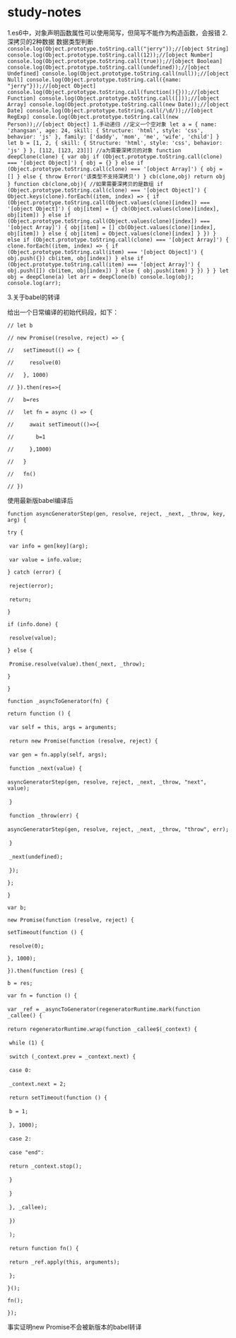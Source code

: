 # study-notes
1.es6中，对象声明函数属性可以使用简写，但简写不能作为构造函数，会报错
2.深拷贝的2种数据
数据类型判断
`
console.log(Object.prototype.toString.call("jerry"));//[object String]
console.log(Object.prototype.toString.call(12));//[object Number]
console.log(Object.prototype.toString.call(true));//[object Boolean]
console.log(Object.prototype.toString.call(undefined));//[object Undefined]
console.log(Object.prototype.toString.call(null));//[object Null]
console.log(Object.prototype.toString.call({name: "jerry"}));//[object Object]
console.log(Object.prototype.toString.call(function(){}));//[object Function]
console.log(Object.prototype.toString.call([]));//[object Array]
console.log(Object.prototype.toString.call(new Date));//[object Date]
console.log(Object.prototype.toString.call(/\d/));//[object RegExp]
console.log(Object.prototype.toString.call(new Person));//[object Object]
  1.手动递归
   //定义一个空对象
    let a = {
        name: 'zhangsan',
        age: 24,
        skill: {
            Structure: 'html',
            style: 'css',
            behavior: 'js'
        },
        family: ['daddy', 'mom', 'me', 'wife', 'child']
    }
    let b = [1, 2, {
        skill: {
            Structure: 'html',
            style: 'css',
            behavior: 'js'
        }
    }, [112, [123, 23]]]
    //a为需要深拷贝的对象
    function deepClone(clone) {
        var obj
        if (Object.prototype.toString.call(clone) === '[object Object]') {
            obj = {}
        } else if (Object.prototype.toString.call(clone) === '[object Array]') {
            obj = []
        } else {
            throw Error('该类型不支持深拷贝')
        }
        cb(clone,obj)
        return obj
    }
    function cb(clone,obj){
        //如果需要深拷贝的是数组
        if (Object.prototype.toString.call(clone) === '[object Object]') {
            Object.keys(clone).forEach((item, index) => {
                if (Object.prototype.toString.call(Object.values(clone)[index]) === '[object Object]') {
                    obj[item] = {}
                    cb(Object.values(clone)[index], obj[item])
                } else if (Object.prototype.toString.call(Object.values(clone)[index]) === '[object Array]') {
                    obj[item] = []
                    cb(Object.values(clone)[index], obj[item])
                } else {
                    obj[item] = Object.values(clone)[index]
                }
            })
        } else if (Object.prototype.toString.call(clone) === '[object Array]') {
            clone.forEach((item, index) => {
                if (Object.prototype.toString.call(item) === '[object Object]') {
                    obj.push({})
                    cb(item, obj[index])
                } else if (Object.prototype.toString.call(item) === '[object Array]') {
                    obj.push([])
                    cb(item, obj[index])
                } else {
                    obj.push(item)
                }
            })
        }
    }
    let obj = deepClone(a)
    let arr = deepClone(b)
    console.log(obj);
    console.log(arr);`

3.关于babel的转译

给出一个日常编译的初始代码段，如下：

`// let b` 

`// new Promise((resolve, reject) => {`

`//   setTimeout(() => {`

`//     resolve(0)`

`//   }, 1000)`

`// }).then(res=>{`

`//   b=res`

`//   let fn = async () => {`

`//     await setTimeout(()=>{`

`//       b=1`

`//     },1000)`

`//   }`

`//   fn()`

`// })`

使用最新版babel编译后

`function asyncGeneratorStep(gen, resolve, reject, _next, _throw, key, arg) {`

  `try {`

​    `var info = gen[key](arg);`

​    `var value = info.value;`

  `} catch (error) {`

​    `reject(error);`

​    `return;`

  `}`

  `if (info.done) {`

​    `resolve(value);`

  `} else {`

​    `Promise.resolve(value).then(_next, _throw);`

  `}`

`}`

`function _asyncToGenerator(fn) {`

  `return function () {`

​    `var self = this, args = arguments;`

​    `return new Promise(function (resolve, reject) {`

​      `var gen = fn.apply(self, args);`

​      `function _next(value) {`

​        `asyncGeneratorStep(gen, resolve, reject, _next, _throw, "next", value);`

​      `}`

​      `function _throw(err) {`

​        `asyncGeneratorStep(gen, resolve, reject, _next, _throw, "throw", err);`

​      `}`

​      `_next(undefined);`

​    `});`

  `};`

`}`

`var b;`

`new Promise(function (resolve, reject) {`

  `setTimeout(function () {`

​    `resolve(0);`

  `}, 1000);`

`}).then(function (res) {`

  `b = res;`

  `var fn = function () {`

​    `var _ref = _asyncToGenerator(regeneratorRuntime.mark(function _callee() {`

​      `return regeneratorRuntime.wrap(function _callee$(_context) {`

​        `while (1) {`

​          `switch (_context.prev = _context.next) {`

​            `case 0:`

​              `_context.next = 2;`

​              `return setTimeout(function () {`

​                `b = 1;`

​              `}, 1000);`

​            `case 2:`

​            `case "end":`

​              `return _context.stop();`

​          `}`

​        `}`

​      `}, _callee);`

​    `})`

​    `);`

​    `return function fn() {`

​      `return _ref.apply(this, arguments);`

​    `};`

  `}();`

  `fn();`

`});`

事实证明new Promise不会被新版本的babel转译